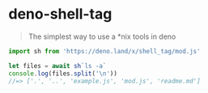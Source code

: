 deno-shell-tag
=========

> The simplest way to use a \*nix tools in deno

```ts
import sh from 'https://deno.land/x/shell_tag/mod.js'

let files = await sh`ls -a`
console.log(files.split('\n'))
//=> ['.', '..', 'example.js', 'mod.js', 'readme.md']
```
